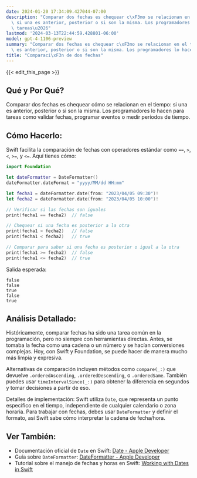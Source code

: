 ```yaml
---
date: 2024-01-20 17:34:09.427044-07:00
description: "Comparar dos fechas es chequear c\xF3mo se relacionan en el tiempo:\
  \ si una es anterior, posterior o si son la misma. Los programadores lo hacen para\
  \ tareas\u2026"
lastmod: '2024-03-13T22:44:59.428801-06:00'
model: gpt-4-1106-preview
summary: "Comparar dos fechas es chequear c\xF3mo se relacionan en el tiempo: si una\
  \ es anterior, posterior o si son la misma. Los programadores lo hacen para tareas\u2026"
title: "Comparaci\xF3n de dos fechas"
---
```


{{< edit_this_page >}}

## Qué y Por Qué?
Comparar dos fechas es chequear cómo se relacionan en el tiempo: si una es anterior, posterior o si son la misma. Los programadores lo hacen para tareas como validar fechas, programar eventos o medir períodos de tiempo.

## Cómo Hacerlo:
Swift facilita la comparación de fechas con operadores estándar como `==`, `>`, `<`, `>=`, y `<=`. Aquí tienes cómo:

```Swift
import Foundation

let dateFormatter = DateFormatter()
dateFormatter.dateFormat = "yyyy/MM/dd HH:mm"

let fecha1 = dateFormatter.date(from: "2023/04/05 09:30")!
let fecha2 = dateFormatter.date(from: "2023/04/05 10:00")!

// Verificar si las fechas son iguales
print(fecha1 == fecha2)  // false

// Chequear si una fecha es posterior a la otra
print(fecha1 > fecha2)   // false
print(fecha1 < fecha2)   // true

// Comparar para saber si una fecha es posterior o igual a la otra
print(fecha1 >= fecha2)  // false
print(fecha1 <= fecha2)  // true
```

Salida esperada:
```
false
false
true
false
true
```

## Análisis Detallado:
Históricamente, comparar fechas ha sido una tarea común en la programación, pero no siempre con herramientas directas. Antes, se tomaba la fecha como una cadena o un número y se hacían conversiones complejas. Hoy, con Swift y Foundation, se puede hacer de manera mucho más limpia y expresiva.

Alternativas de comparación incluyen métodos como `compare(_:)` que devuelve `.orderedAscending`, `.orderedDescending`, o `.orderedSame`. También puedes usar `timeIntervalSince(_:)` para obtener la diferencia en segundos y tomar decisiones a partir de eso.

Detalles de implementación: Swift utiliza `Date`, que representa un punto específico en el tiempo, independiente de cualquier calendario o zona horaria. Para trabajar con fechas, debes usar `DateFormatter` y definir el formato, así Swift sabe cómo interpretar la cadena de fecha/hora.

## Ver También:
- Documentación oficial de `Date` en Swift: [Date - Apple Developer](https://developer.apple.com/documentation/foundation/date)
- Guía sobre `DateFormatter`: [DateFormatter - Apple Developer](https://developer.apple.com/documentation/foundation/dateformatter)
- Tutorial sobre el manejo de fechas y horas en Swift: [Working with Dates in Swift](https://www.raywenderlich.com/5817-working-with-dates-in-swift)
